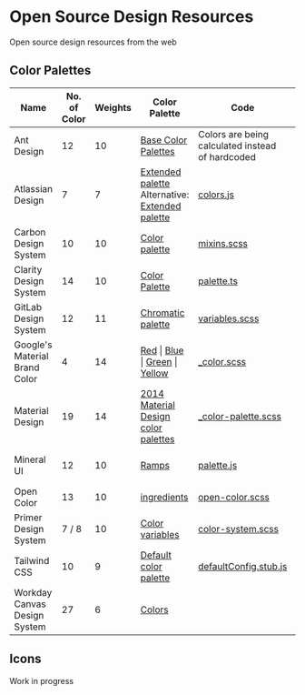 # Open Source Design Resources

Open source design resources from the web

## Color Palettes

| Name                          | No. of Color | Weights | Color Palette                                                                                                                                                                                                                                                                                                                                                                                                                                                                                         | Code                                                                                                                                                                       | Repo                                                                                       | License                                                                                           |
| ----------------------------- | ------------ | ------- | ----------------------------------------------------------------------------------------------------------------------------------------------------------------------------------------------------------------------------------------------------------------------------------------------------------------------------------------------------------------------------------------------------------------------------------------------------------------------------------------------------- | -------------------------------------------------------------------------------------------------------------------------------------------------------------------------- | ------------------------------------------------------------------------------------------ | ------------------------------------------------------------------------------------------------- |
| Ant Design                    | 12           | 10      | [Base Color Palettes](https://ant.design/docs/spec/colors#Base-Color-Palettes)                                                                                                                                                                                                                                                                                                                                                                                                                        | Colors are being calculated instead of hardcoded                                                                                                                           | [ant-design-colors](https://github.com/ant-design/ant-design-colors)                       | [MIT License](https://github.com/ant-design/ant-design-colors/blob/master/LICENSE)                |
| Atlassian Design              | 7            | 7       | [Extended palette](https://www.atlassian.design/guidelines/brand/color)<br/>Alternative: [Extended palette](https://atlassian.design/guidelines/product/foundations/color)                                                                                                                                                                                                                                                                                                                            | [colors.js](https://bitbucket.org/atlassian/atlaskit-mk-2/src/97bfe81ec8fed43b13890f8867a95c90aaa094c8/packages/core/theme/src/colors.js)                                  | [Atlaskit-MK-2](https://bitbucket.org/atlassian/atlaskit-mk-2/src/master/)                 | [Apache License 2.0](https://bitbucket.org/atlassian/atlaskit-mk-2/src/master/LICENSE)            |
| Carbon Design System          | 10           | 10      | [Color palette](https://www.ibm.com/design/language/elements/color/#specifications)                                                                                                                                                                                                                                                                                                                                                                                                                   | [mixins.scss](https://github.com/carbon-design-system/carbon-elements/blob/cd1da47aa6b2a7adb9fbdfa242797d9ec07ffef3/packages/colors/scss/mixins.scss#L488)                 | [carbon-elements](https://github.com/carbon-design-system/carbon-elements)                 | [Apache License 2.0](https://github.com/carbon-design-system/carbon-elements/blob/master/LICENSE) |
| Clarity Design System         | 14           | 10      | [Color Palette](https://v1.clarity.design/color#color-palette)                                                                                                                                                                                                                                                                                                                                                                                                                                        | [palette.ts](https://github.com/vmware/clarity/blob/527afb40a531f8d98dd3641138e308bc2bd41aa3/src/website/src/app/documentation/demos/color/color-palette.ts#L23)           | [clarity](https://github.com/vmware/clarity/)                                              | [MIT License](https://github.com/vmware/clarity/blob/master/LICENSE)                              |
| GitLab Design System          | 12           | 11      | [Chromatic palette](https://design.gitlab.com/foundations/colors/)                                                                                                                                                                                                                                                                                                                                                                                                                                    | [variables.scss](https://gitlab.com/gitlab-org/gitlab-ce/blob/8cf0af88e664b6e3da7d95180c48241591782419/app/assets/stylesheets/framework/variables.scss#L53)                | [design.gitlab.com](https://gitlab.com/gitlab-org/design.gitlab.com/)                      | [MIT License](https://gitlab.com/gitlab-org/design.gitlab.com/blob/master/LICENSE)                |
| Google's Material Brand Color | 4            | 14      | [Red](https://github.com/google/flogger/blob/1a7247276041e2b50a2a8c9f755544f8bf3c6135/docs/_sass/_color.scss#L17) &#124; [Blue](https://github.com/google/flogger/blob/1a7247276041e2b50a2a8c9f755544f8bf3c6135/docs/_sass/_color.scss#L102) &#124; [Green](https://github.com/google/flogger/blob/1a7247276041e2b50a2a8c9f755544f8bf3c6135/docs/_sass/_color.scss#L170) &#124; [Yellow](https://github.com/google/flogger/blob/1a7247276041e2b50a2a8c9f755544f8bf3c6135/docs/_sass/_color.scss#L238) | [_color.scss](https://github.com/google/flogger/blob/1a7247276041e2b50a2a8c9f755544f8bf3c6135/docs/_sass/_color.scss)                                                      | [google/flogger](https://github.com/google/flogger/)                                       | [Apache License 2.0](https://github.com/google/flogger/blob/master/LICENSE)                       |
| Material Design               | 19           | 14      | [2014 Material Design color palettes](https://material.io/design/color/#tools-for-picking-colors)                                                                                                                                                                                                                                                                                                                                                                                                     | [_color-palette.scss](https://github.com/material-components/material-components-web/blob/33c15b3d179143c7f041b40b5012431a6318c102/packages/mdc-theme/_color-palette.scss) | [material-components-web](https://github.com/material-components/material-components-web/) | [MIT License](https://github.com/material-components/material-components-web/blob/master/LICENSE) |
| Mineral UI                    | 12           | 10      | [Ramps](https://mineral-ui.com/color#guidelines-ramps)                                                                                                                                                                                                                                                                                                                                                                                                                                                | [palette.js](https://github.com/mineral-ui/mineral-ui/blob/56a08be98684a3285e52ec088ef71c85b305bcf2/packages/mineral-ui-tokens/src/palette.js)                             | [mineral-ui](https://github.com/mineral-ui/mineral-ui/)                                    | [Apache License 2.0](https://github.com/mineral-ui/mineral-ui/blob/master/LICENSE.md)             |
| Open Color                    | 13           | 10      | [ingredients](https://yeun.github.io/open-color/ingredients.html)                                                                                                                                                                                                                                                                                                                                                                                                                                     | [open-color.scss](https://github.com/yeun/open-color/blob/fca6c76bb909ecbaf21d670b76777e948bd7cc5c/open-color.scss)                                                        | [open-color](https://github.com/yeun/open-color)                                           | [MIT License](https://github.com/yeun/open-color/blob/master/LICENSE)                             |
| Primer Design System          | 7 / 8        | 10      | [Color variables](https://styleguide.github.com/primer/support/color-system/#color-variables)                                                                                                                                                                                                                                                                                                                                                                                                         | [color-system.scss](https://github.com/primer/css/blob/f6dccec04850ee40cdb133d507785725ba61b067/src/support/variables/color-system.scss)                                   | [css](https://github.com/primer/css)                                                       | [MIT License](https://github.com/primer/css/blob/master/LICENSE)                                  |
| Tailwind CSS                  | 10           | 9       | [Default color palette](https://tailwindcss.com/docs/colors/#default-color-palette)                                                                                                                                                                                                                                                                                                                                                                                                                   | [defaultConfig.stub.js](https://github.com/tailwindcss/tailwindcss/blob/ebab229d6a521aa2e066a1de058cfd20a76565fc/defaultConfig.stub.js#L45)                                | [tailwindcss](https://github.com/tailwindcss/tailwindcss/)                                 | [MIT License](https://github.com/tailwindcss/tailwindcss/blob/master/LICENSE)                     |
| Workday Canvas Design System  | 27           | 6       | [Colors](https://design.workday.com/resources/colors)                                                                                                                                                                                                                                                                                                                                                                                                                                                 |                                                                                                                                                                            |                                                                                            |                                                                                                   |

## Icons

Work in progress
